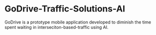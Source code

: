 # GoDrive-Traffic-Solutions-AI
GoDrive is a prototype mobile application developed to diminish the time spent waiting in interseciton-based-traffic using AI.
